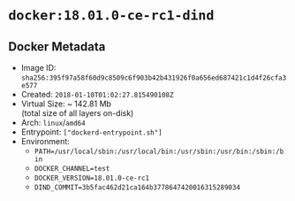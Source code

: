 # `docker:18.01.0-ce-rc1-dind`

## Docker Metadata

- Image ID: `sha256:395f97a58f60d9c8509c6f903b42b431926f0a656ed687421c1d4f26cfa3e577`
- Created: `2018-01-10T01:02:27.815490108Z`
- Virtual Size: ~ 142.81 Mb  
  (total size of all layers on-disk)
- Arch: `linux`/`amd64`
- Entrypoint: `["dockerd-entrypoint.sh"]`
- Environment:
  - `PATH=/usr/local/sbin:/usr/local/bin:/usr/sbin:/usr/bin:/sbin:/bin`
  - `DOCKER_CHANNEL=test`
  - `DOCKER_VERSION=18.01.0-ce-rc1`
  - `DIND_COMMIT=3b5fac462d21ca164b3778647420016315289034`
